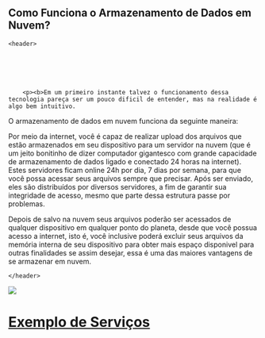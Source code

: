## Como Funciona o Armazenamento de Dados em Nuvem?

<html>

  <head>
    <title>Computação em Nuvem</title>
    <link href="estilo/style.css" rel="stylesheet"/>
    <meta charset="utf-8" />
    <meta name="viewport" content="width=device-width, initial-scale=1.0">
    <link href="css/style.css" type="text/css" rel="stylesheet" />
    <meta name="description" content="Site para a prova de computação em nuvem" >
    <meta name="keywords" content="Computação em nuvem" >
  </head>

  
  
    <header>
    
      

        
        
      
        <p><b>Em um primeiro instante talvez o funcionamento dessa tecnologia pareça ser um pouco dificil de entender, mas na realidade é algo bem intuitivo.

O armazenamento de dados em nuvem funciona da seguinte maneira:

Por meio da internet, você é capaz de realizar upload dos arquivos que estão armazenados em seu dispositivo para um servidor na nuvem (que é um jeito bonitinho de dizer computador gigantesco com grande capacidade de armazenamento de dados ligado e conectado 24 horas na internet).
     Estes servidores ficam online 24h por dia, 7 dias por semana, para que você possa acessar seus arquivos sempre que precisar. Após ser enviado, eles são distribuídos por diversos servidores, a fim de garantir sua integridade de acesso, mesmo que parte dessa estrutura passe por problemas.

Depois de salvo na nuvem seus arquivos poderão ser acessados de qualquer dispositivo em qualquer ponto do planeta, desde que você possua acesso a internet, isto é, você inclusive poderá excluir seus arquivos da memória interna de seu dispositivo para obter mais espaço disponivel para outras finalidades se assim desejar, essa é uma das maiores vantagens de se armazenar em nuvem.</b></p>
      
      
            
        
     
      
    </header>
    
    
  <img src="https://encrypted-tbn0.gstatic.com/images?q=tbn:ANd9GcSmXysXdxZ4_tlqp98MpjDfcv--9H6ZzWDepA&usqp=CAU" />
     
      
  <a href="https://google.com.br/"><h1>Exemplo de Serviços</h1></a>
      
         
 

